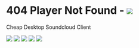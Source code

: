 # 404 Player Not Found - <a href="https://github.com/MrMysterius/404-Player-Not-Found/releases"><img src="https://img.shields.io/static/v1?label=Download&style=for-the-badge&color=blue&link=https://github.com/MrMysterius/404-Player-Not-Found/releases&message=Click%20Here" /></a>

Cheap Desktop Soundcloud Client

<img src="https://img.shields.io/github/v/release/MrMysterius/404-Player-Not-Found?style=flat-square" /> <img src="https://img.shields.io/github/downloads/MrMysterius/404-Player-Not-Found/total?style=for-the-badge" /> <img src="https://img.shields.io/github/issues/MrMysterius/404-Player-Not-Found?style=flat-square" /> <img src="https://img.shields.io/github/license/MrMysterius/404-Player-Not-Found?style=flat-square" /> <img src="https://img.shields.io/github/commit-activity/m/MrMysterius/404-Player-Not-Found?style=flat-square" />
